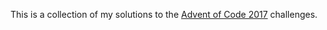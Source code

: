 This is a collection of my solutions to the [Advent of Code 2017](https://adventofcode.com) challenges.
